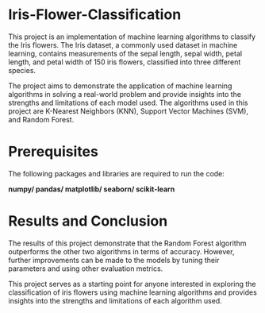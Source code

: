 # Iris-Flower-Classification
This project is an implementation of machine learning algorithms to classify the Iris flowers. The Iris dataset, a commonly used dataset in machine learning, contains measurements of the sepal length, sepal width, petal length, and petal width of 150 iris flowers, classified into three different species.

The project aims to demonstrate the application of machine learning algorithms in solving a real-world problem and provide insights into the strengths and limitations of each model used. The algorithms used in this project are K-Nearest Neighbors (KNN), Support Vector Machines (SVM), and Random Forest.

# Prerequisites

The following packages and libraries are required to run the code:

**numpy/
pandas/
matplotlib/
seaborn/
scikit-learn**

# Results and Conclusion

The results of this project demonstrate that the Random Forest algorithm outperforms the other two algorithms in terms of accuracy. However, further improvements can be made to the models by tuning their parameters and using other evaluation metrics.

This project serves as a starting point for anyone interested in exploring the classification of iris flowers using machine learning algorithms and provides insights into the strengths and limitations of each algorithm used.
